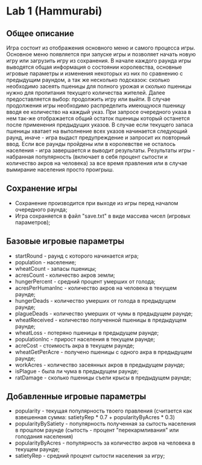 # Lab 1 (Hammurabi)
## Общее описание
Игра состоит из отображения основного меню и самого процесса игры. Основное меню появляется при запуске игры и позволяет начать новую игру или загрузить игру из сохранения. В начале каждого раунда игры выводятся общая информация о состоянии королевства, основные игровые параметры и изменения некоторых из них по сравнению с предыдущим раундом, а так же несколько подсказок: сколько необходимо засеять пшеницы для полного урожая и сколько пшеницы нужно для пропитания текущего количества жителей. Далее предоставляется выбор: продолжить игру или выйти. В случае продолжения игры необходимо распределить имеющуюся пшеницу вводя ее количество на каждый указ. При запросе очередного указа в нем так-же отображается общий остаток пшеницы который останется после применения предыдущих указов. В случае если текущего запаса пшеницы хватает на выполнение всех указов начинается следующий раунд, иначе - игра выдаст предупреждение и запросит их повторный ввод. Если все раунды пройдены или в королевстве не осталось населения - игра завершается и выводит результаты. Результаты игры - набранная популярность (включает в себя процент сытости и количество акров на человека) за все время правления или в случае вымирание населения просто проигрыш.

## Сохранение игры
* Сохранение производится при выходе из игры перед началом очередного раунда;
* Игра сохраняется в файл "save.txt" в виде массива чисел (игровых параметров);

## Базовые игровые параметры
* startRound - раунд с которого начинается игра;
* population - население;
* wheatCount - запасы пшеницы;
* acresCount - количество акров земли;
* hungerPercent - средний процент умерших от голода;
* acresPerHumanInc - количество акров на человека в текущем раунде;
* hungerDeads - количество умерших от голода в предыдущем раунде;
* plagueDeads - количество умерших от чумы в предыдущем раунде;
* wheatReceived - количество полученной пшеницы в предыдущем раунде;
* wheatLoss - потеряно пшеницы в предыдущем раунде;
* populationInc - прирост населения в текущем раунде;
* acreCost - стоимость акра в текущем раунде;
* wheatGetPerAcre - получено пшеницы с одного акра в предыдущем раунде;
* workAcres - количество засеянных акров в предыдущем раунде;
* isPlague - была ли чума в предыдущем раунде;
* ratDamage - сколько пшеницы съели крысы в предыдущем раунде;

## Добавленные игровые параметры
* popularity - текущая популярность твоего правления (считается как взвешенная сумма: satietyRep * 0.7 + popularityByAcres * 0.3)
* popularityBySatiety - популярность полученная за сытость населения в прошлом раунде (сытость - процент "перекармливания" или голодания населения)
* popularityByAcres - популярность за количество акров на человека в текущем раунде;
* satietyRep - средний процент сытости населения за игру;